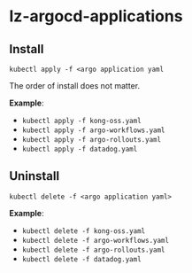 # lz-argocd-applications

## Install

`kubectl apply -f <argo application yaml`

The order of install does not matter.

**Example**:

- `kubectl apply -f kong-oss.yaml`
- `kubectl apply -f argo-workflows.yaml`
- `kubectl apply -f argo-rollouts.yaml`
- `kubectl apply -f datadog.yaml`

## Uninstall

`kubectl delete -f <argo application yaml>`

**Example**:

- `kubectl delete -f kong-oss.yaml`
- `kubectl delete -f argo-workflows.yaml`
- `kubectl delete -f argo-rollouts.yaml`
- `kubectl delete -f datadog.yaml`
